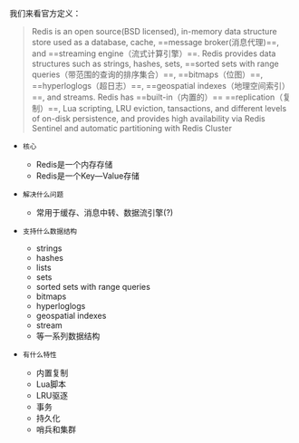 
我们来看官方定义：
> Redis is an open source(BSD licensed), in-memory data structure store used as a database, cache, ==message broker(消息代理)==, and ==streaming engine（流式计算引擎）==. 
> Redis provides data structures such as strings, hashes, sets, ==sorted sets with range queries（带范围的查询的排序集合）==, ==bitmaps（位图）==, ==hyperloglogs（超日志）==, ==geospatial indexes（地理空间索引）==, and streams.
> Redis has ==built-in（内置的）== ==replication（复制）==, Lua scripting, LRU eviction, tansactions, and different levels of on-disk persistence, and provides high availability via Redis Sentinel and automatic partitioning with Redis Cluster


- `核心`
	- Redis是一个内存存储
	- Redis是一个Key—Value存储

- `解决什么问题`
	- 常用于缓存、消息中转、数据流引擎(?)

- `支持什么数据结构`
	- strings
	- hashes
	- lists
	- sets
	- sorted sets with range queries
	- bitmaps
	- hyperloglogs
	- geospatial indexes
	- stream
	- 等一系列数据结构

- `有什么特性`
	- 内置复制
	- Lua脚本
	- LRU驱逐
	- 事务
	- 持久化
	- 哨兵和集群